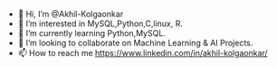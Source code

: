 - 👋 Hi, I’m @Akhil-Kolgaonkar
- 👀 I’m interested in MySQL,Python,C,linux, R.
- 🌱 I’m currently learning Python,MySQL.
- 💞️ I’m looking to collaborate on Machine Learning & AI Projects.
- 📫 How to reach me https://www.linkedin.com/in/akhil-kolgaonkar/

<!---
Akhil-Kolgaonkar/Akhil-Kolgaonkar is a ✨ special ✨ repository because its `README.md` (this file) appears on your GitHub profile.
You can click the Preview link to take a look at your changes.
--->
